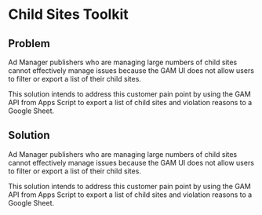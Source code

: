# Child Sites Toolkit

## Problem
Ad Manager publishers who are managing large numbers of child sites cannot effectively manage issues because the GAM UI does not allow users to filter or export a list of their child sites.

This solution intends to address this customer pain point by using the GAM API from Apps Script to export a list of child sites and violation reasons to a Google Sheet.

## Solution
Ad Manager publishers who are managing large numbers of child sites cannot effectively manage issues because the GAM UI does not allow users to filter or export a list of their child sites.

This solution intends to address this customer pain point by using the GAM API from Apps Script to export a list of child sites and violation reasons to a Google Sheet.
